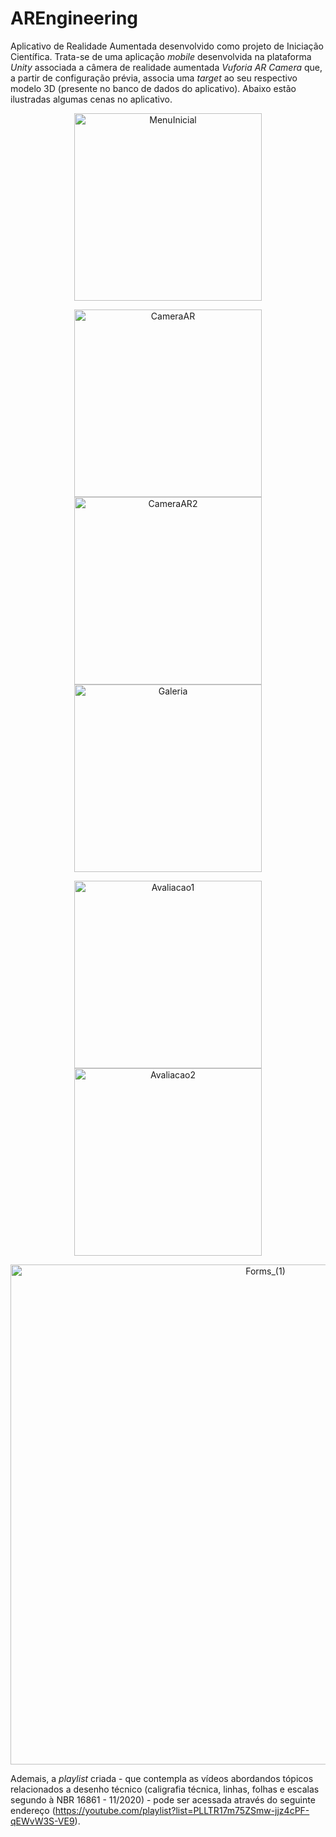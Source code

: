 # AREngineering
Aplicativo de Realidade Aumentada desenvolvido como projeto de Iniciação Científica. Trata-se de uma aplicação *mobile* desenvolvida na plataforma *Unity* associada a câmera de realidade aumentada *Vuforia AR Camera* que, a partir de configuração prévia, associa uma *target* ao seu respectivo modelo 3D (presente no banco de dados do aplicativo).
Abaixo estão ilustradas algumas cenas no aplicativo.

<p align="center">
     <img width="300" alt="MenuInicial" src="https://user-images.githubusercontent.com/68757646/193473404-500d9f60-70bc-4113-b221-67434aef1374.jpg">
</p>

<p align="center">
     <img width="300" alt="CameraAR" src="https://user-images.githubusercontent.com/68757646/193473377-5acf88c4-72a0-4200-a112-075b372fecaf.jpg">  <img width="300" alt="CameraAR2" src="https://user-images.githubusercontent.com/68757646/193473392-6c89b206-0b46-45d0-ad81-032070b852e8.jpg">  <img width="300" alt="Galeria" src="https://user-images.githubusercontent.com/68757646/193473355-7a83c02b-f0c0-4be3-a6ab-107d9864cc9d.jpg">
</p>

<p align="center">
     <img width="300" alt="Avaliacao1" src="https://user-images.githubusercontent.com/68757646/193473045-66ff2e3d-794f-4dc9-91cf-8c91a054d783.jpg">     <img width="300" alt="Avaliacao2" src="https://user-images.githubusercontent.com/68757646/193473324-178d534a-12f1-40d1-bce1-e267f5fcdb1c.jpg">
</p>

<p align="center">
     <img width="800" alt="Forms_(1)" src="https://user-images.githubusercontent.com/68757646/193473340-064d6c9a-41ea-4d4a-8093-505a45dd3ec8.PNG">
</p>

Ademais, a *playlist* criada - que contempla as vídeos abordandos tópicos relacionados a desenho técnico (caligrafia técnica, linhas, folhas e escalas segundo à NBR 16861 - 11/2020) - pode ser acessada através do seguinte endereço (https://youtube.com/playlist?list=PLLTR17m75ZSmw-jjz4cPF-qEWvW3S-VE9).
